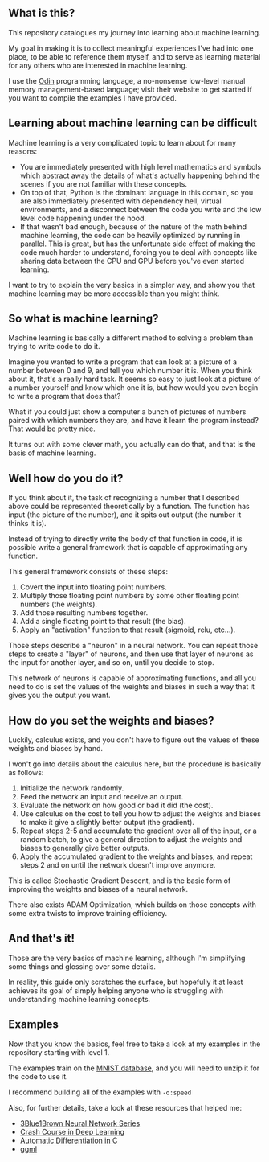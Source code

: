 ## What is this?

This repository catalogues my journey into learning about machine learning. 

My goal in making it is to collect meaningful experiences I've had into one place, to be able to reference them myself, and to serve as learning material for any others who are interested in machine learning.

I use the [Odin](https://odin-lang.org/) programming language, a no-nonsense low-level manual memory management-based language; visit their website to get started if you want to compile the examples I have provided.

## Learning about machine learning can be difficult

Machine learning is a very complicated topic to learn about for many reasons: 

* You are immediately presented with high level mathematics and symbols which abstract away the details of what's actually happening behind the scenes if you are not familiar with these concepts.
* On top of that, Python is the dominant language in this domain, so you are also immediately presented with dependency hell, virtual environments, and a disconnect between the code you write and the low level code happening under the hood.
* If that wasn't bad enough, because of the nature of the math behind machine learning, the code can be heavily optimized by running in parallel. This is great, but has the unfortunate side effect of making the code much harder to understand, forcing you to deal with concepts like sharing data between the CPU and GPU before you've even started learning.

I want to try to explain the very basics in a simpler way, and show you that machine learning may be more accessible than you might think.

## So what is machine learning?

Machine learning is basically a different method to solving a problem than trying to write code to do it.

Imagine you wanted to write a program that can look at a picture of a number between 0 and 9, and tell you which number it is. When you think about it, that's a really hard task. It seems so easy to just look at a picture of a number yourself and know which one it is, but how would you even begin to write a program that does that?

What if you could just show a computer a bunch of pictures of numbers paired with which numbers they are, and have it learn the program instead? That would be pretty nice.

It turns out with some clever math, you actually can do that, and that is the basis of machine learning.

## Well how do you do it?

If you think about it, the task of recognizing a number that I described above could be represented theoretically by a function. The function has input (the picture of the number), and it spits out output (the number it thinks it is).

Instead of trying to directly write the body of that function in code, it is possible write a general framework that is capable of approximating any function.

This general framework consists of these steps:

1. Covert the input into floating point numbers.
2. Multiply those floating point numbers by some other floating point numbers (the weights).
3. Add those resulting numbers together.
4. Add a single floating point to that result (the bias).
5. Apply an "activation" function to that result (sigmoid, relu, etc...).

Those steps describe a "neuron" in a neural network. You can repeat those steps to create a "layer" of neurons, and then use that layer of neurons as the input for another layer, and so on, until you decide to stop.

This network of neurons is capable of approximating functions, and all you need to do is set the values of the weights and biases in such a way that it gives you the output you want.

## How do you set the weights and biases?

Luckily, calculus exists, and you don't have to figure out the values of these weights and biases by hand. 

I won't go into details about the calculus here, but the procedure is basically as follows:

1. Initialize the network randomly.
2. Feed the network an input and receive an output.
3. Evaluate the network on how good or bad it did (the cost).
4. Use calculus on the cost to tell you how to adjust the weights and biases to make it give a slightly better output (the gradient).
5. Repeat steps 2-5 and accumulate the gradient over all of the input, or a random batch, to give a general direction to adjust the weights and biases to generally give better outputs.
6. Apply the accumulated gradient to the weights and biases, and repeat steps 2 and on until the network doesn't improve anymore.

This is called Stochastic Gradient Descent, and is the basic form of improving the weights and biases of a neural network. 

There also exists ADAM Optimization, which builds on those concepts with some extra twists to improve training efficiency.

## And that's it!

Those are the very basics of machine learning, although I'm simplifying some things and glossing over some details.

In reality, this guide only scratches the surface, but hopefully it at least achieves its goal of simply helping anyone who is struggling with understanding machine learning concepts.

## Examples

Now that you know the basics, feel free to take a look at my examples in the repository starting with level 1.

The examples train on the [MNIST database](https://en.wikipedia.org/wiki/MNIST_database), and you will need to unzip it for the code to use it.

I recommend building all of the examples with `-o:speed`

Also, for further details, take a look at these resources that helped me:

* [3Blue1Brown Neural Network Series](https://www.youtube.com/watch?v=aircAruvnKk)
* [Crash Course in Deep Learning](https://gpuopen.com/learn/deep_learning_crash_course/)
* [Automatic Differentiation in C](https://github.com/Janko-dev/autodiff/tree/main)
* [ggml](https://github.com/ggml-org/ggml)
